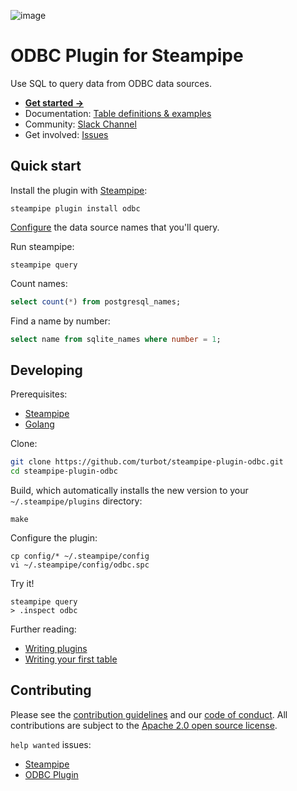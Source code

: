 ![image](https://hub.steampipe.io/images/plugins/turbot/odbc-social-graphic.png)

# ODBC Plugin for Steampipe

Use SQL to query data from ODBC data sources.

- **[Get started →](https://hub.steampipe.io/plugins/turbot/odbc)**
- Documentation: [Table definitions & examples](https://hub.steampipe.io/plugins/turbot/odbc/tables)
- Community: [Slack Channel](https://steampipe.io/community/join)
- Get involved: [Issues](https://github.com/turbot/steampipe-plugin-odbc/issues)

## Quick start

Install the plugin with [Steampipe](https://steampipe.io):

```shell
steampipe plugin install odbc
```

[Configure](https://hub.steampipe.io/plugins/turbot/odbc#configuration) the data source names that you'll query. 

Run steampipe:

```shell
steampipe query
```

Count names:

```sql
select count(*) from postgresql_names;
```

Find a name by number:

```sql
select name from sqlite_names where number = 1;
```


## Developing

Prerequisites:

- [Steampipe](https://steampipe.io/downloads)
- [Golang](https://golang.org/doc/install)

Clone:

```sh
git clone https://github.com/turbot/steampipe-plugin-odbc.git
cd steampipe-plugin-odbc
```

Build, which automatically installs the new version to your `~/.steampipe/plugins` directory:

```
make
```

Configure the plugin:

```
cp config/* ~/.steampipe/config
vi ~/.steampipe/config/odbc.spc
```

Try it!

```
steampipe query
> .inspect odbc
```

Further reading:

- [Writing plugins](https://steampipe.io/docs/develop/writing-plugins)
- [Writing your first table](https://steampipe.io/docs/develop/writing-your-first-table)

## Contributing

Please see the [contribution guidelines](https://github.com/turbot/steampipe/blob/main/CONTRIBUTING.md) and our [code of conduct](https://github.com/turbot/steampipe/blob/main/CODE_OF_CONDUCT.md). All contributions are subject to the [Apache 2.0 open source license](https://github.com/turbot/steampipe-plugin-odbc/blob/main/LICENSE).

`help wanted` issues:

- [Steampipe](https://github.com/turbot/steampipe/labels/help%20wanted)
- [ODBC Plugin](https://github.com/turbot/steampipe-plugin-odbc/labels/help%20wanted)
